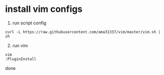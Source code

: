 # install vim configs 

1. run script config
```
curl -L https://raw.githubusercontent.com/ama31337/vim/master/vim.sh | sh
```

2. run vim
```
vim
:PluginInstall
```
done
